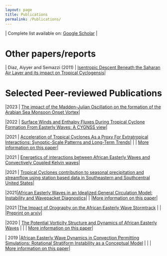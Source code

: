 ```yaml
---
layout: page
title: Publications
permalink: /Publications/
---
```





| Complete list available on: [Google Scholar](https://scholar.google.com/citations?user=lKUHkYIAAAAJ&hl=en&oi=ao) |


# Other papers/reports 

| Diaz, Aiyyer and Semazzi (2011) | [Isentropic Descent Beneath the Saharan Air Layer and its impact on Tropical Cyclogensis](https://github.com/aiyyer/pdfs/blob/main/diaz_aiyyer_semazzi.pdf)|


# Selected Peer-reviewed Publications

|2023 | [The impact of the Madden-Julian Oscillation on the formation of the Arabian Sea Monsoon Onset Vortex](https://essopenarchive.org/doi/full/10.22541/essoar.168276016.62888353/v1)|



|2022 | [Surface Winds and Enthalpy Fluxes During Tropical Cyclone Formation From Easterly Waves: A CYGNSS view](https://agupubs.onlinelibrary.wiley.com/doi/10.1029/2022GL100823)|




|2021 | [Acceleration of Tropical Cyclones As a Proxy For Extratropical Interactions: Synoptic-Scale Patterns and Long-Term Trends](https://wcd.copernicus.org/preprints/wcd-2021-4/)|
| | [More information on this paper](../papers/2021/01/22/AT.html)|

|2021 | [Energetics of interactions between African Easterly Waves and Convectively Coupled Kelvin waves](https://journals.ametsoc.org/view/journals/mwre/aop/MWR-D-21-0003.1/MWR-D-21-0003.1.xml)|



|2021 | [Tropical Cyclones contribution to seasonal precipitation and streamflow using station based data in Southeastern and Southcentral United States](https://agupubs.onlinelibrary.wiley.com/doi/abs/10.1029/2021GL094738)|




|2021|[African Easterly Waves in an Idealized General Circulation Model: Instability and Wavepacket Diagnostics](https://wcd.copernicus.org/articles/2/311/2021/)|
|    |[More information on this paper](../papers/2020/09/22/WA.html)|


|2021 |[The Impact of Orography on the African Easterly Wave Stormtrack](https://agupubs.onlinelibrary.wiley.com/doi/abs/10.1029/2020JD033749) |
|     |[Preprint on arxiv](https://arxiv.org/abs/2103.08350)|

|2020 | [The Potential Vorticity Structure and Dynamics of African Easterly Waves](https://journals.ametsoc.org/doi/10.1175/JAS-D-19-0019.1) |
| | [More information on this paper](../papers/2019/12/28/PV.html)|


| 2019 |[African Easterly Wave Dynamics in Convection Permitting Simulations: Rotational Stratiform Instability as a Conceptual Model](https://agupubs.onlinelibrary.wiley.com/doi/abs/10.1029/2019MS001706) |
| | [More information on this paper](../papers/2019/11/01/PU.html)|
